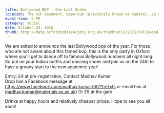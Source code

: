 ```yaml
---
title: Bollywood BOP - One Last Shake
location: The VIP Basement, Emporium (previously known as Camera), 28 St Ebbes Street,Oxford OX1 1PU
event-time: 9 PM
category: social
date: October 24, 2015
thumb: http://data.oxfordindiasociety.org.uk/thumbnails/2015/bollywood-bop-oct.png
---
```


We are exited to announce the last Bollywood bop of the year. For those who are not aware about this famed bop, this is the only party in Oxford where you'll get to dance off to famous Bollywood numbers all night long. So put on your Indian outfits and dancing shoes and join us on the 24th to have a groovy start to the new academic year! 

Entry: £4 at pre-registration, Contact Madhav Kumar  
Drop him a Facebook message at https://www.facebook.com/madhav.kumar.562?fref=ts 
  or email him at  madhav.kumar@materials.ox.ac.uk)
      Or
£5 at the gate

Drinks at happy hours and relatively cheaper prices. Hope to see you all soon!  

